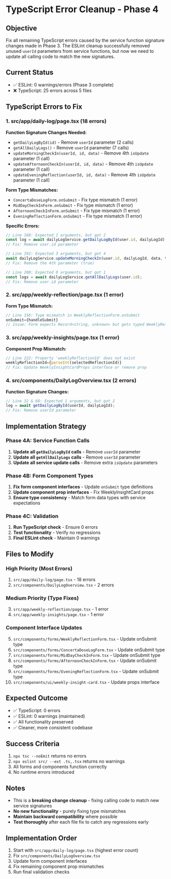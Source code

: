 # TypeScript Error Cleanup - Phase 4

## Objective
Fix all remaining TypeScript errors caused by the service function signature changes made in Phase 3. The ESLint cleanup successfully removed unused `userId` parameters from service functions, but now we need to update all calling code to match the new signatures.

## Current Status
- ✅ ESLint: 0 warnings/errors (Phase 3 complete)
- ❌ TypeScript: 25 errors across 5 files

## TypeScript Errors to Fix

### 1. **src/app/daily-log/page.tsx** (18 errors)

**Function Signature Changes Needed:**
- `getDailyLogById(id)` - Remove `userId` parameter (2 calls)
- `getAllDailyLogs()` - Remove `userId` parameter (7 calls)  
- `updateMorningCheckIn(userId, id, data)` - Remove 4th `isUpdate` parameter (1 call)
- `updateAfternoonCheckIn(userId, id, data)` - Remove 4th `isUpdate` parameter (1 call)
- `updateEveningReflection(userId, id, data)` - Remove 4th `isUpdate` parameter (1 call)

**Form Type Mismatches:**
- `ConcertaDoseLogForm.onSubmit` - Fix type mismatch (1 error)
- `MidDayCheckInForm.onSubmit` - Fix type mismatch (1 error)
- `AfternoonCheckInForm.onSubmit` - Fix type mismatch (1 error)
- `EveningReflectionForm.onSubmit` - Fix type mismatch (1 error)

**Specific Errors:**
```typescript
// Line 168: Expected 1 arguments, but got 2
const log = await dailyLogService.getDailyLogById(user.id, dailyLogId);
// Fix: Remove user.id parameter

// Line 192: Expected 3 arguments, but got 4  
await dailyLogService.updateMorningCheckIn(user.id, dailyLogId, data, true);
// Fix: Remove the 4th parameter (true)

// Line 200: Expected 0 arguments, but got 1
const logs = await dailyLogService.getAllDailyLogs(user.id);
// Fix: Remove user.id parameter
```

### 2. **src/app/weekly-reflection/page.tsx** (1 error)

**Form Type Mismatch:**
```typescript
// Line 156: Type mismatch in WeeklyReflectionForm.onSubmit
onSubmit={handleSubmit}
// Issue: Form expects Record<string, unknown> but gets typed WeeklyReflection data
```

### 3. **src/app/weekly-insights/page.tsx** (1 error)

**Component Prop Mismatch:**
```typescript
// Line 222: Property 'weeklyReflectionId' does not exist
weeklyReflectionId={parseInt(selectedReflectionId)}
// Fix: Update WeeklyInsightCardProps interface or remove prop
```

### 4. **src/components/DailyLogOverview.tsx** (2 errors)

**Function Signature Changes:**
```typescript
// Line 32 & 68: Expected 1 arguments, but got 2
log = await getDailyLogById(userId, dailyLogId);
// Fix: Remove userId parameter
```

## Implementation Strategy

### Phase 4A: Service Function Calls
1. **Update all `getDailyLogById` calls** - Remove `userId` parameter
2. **Update all `getAllDailyLogs` calls** - Remove `userId` parameter  
3. **Update all service update calls** - Remove extra `isUpdate` parameters

### Phase 4B: Form Component Types
1. **Fix form component interfaces** - Update `onSubmit` type definitions
2. **Update component prop interfaces** - Fix WeeklyInsightCard props
3. **Ensure type consistency** - Match form data types with service expectations

### Phase 4C: Validation
1. **Run TypeScript check** - Ensure 0 errors
2. **Test functionality** - Verify no regressions
3. **Final ESLint check** - Maintain 0 warnings

## Files to Modify

### High Priority (Most Errors)
1. `src/app/daily-log/page.tsx` - 18 errors
2. `src/components/DailyLogOverview.tsx` - 2 errors

### Medium Priority (Type Fixes)
3. `src/app/weekly-reflection/page.tsx` - 1 error
4. `src/app/weekly-insights/page.tsx` - 1 error

### Component Interface Updates
5. `src/components/forms/WeeklyReflectionForm.tsx` - Update onSubmit type
6. `src/components/forms/ConcertaDoseLogForm.tsx` - Update onSubmit type
7. `src/components/forms/MidDayCheckInForm.tsx` - Update onSubmit type
8. `src/components/forms/AfternoonCheckInForm.tsx` - Update onSubmit type
9. `src/components/forms/EveningReflectionForm.tsx` - Update onSubmit type
10. `src/components/ui/weekly-insight-card.tsx` - Update props interface

## Expected Outcome
- ✅ TypeScript: 0 errors
- ✅ ESLint: 0 warnings (maintained)
- ✅ All functionality preserved
- ✅ Cleaner, more consistent codebase

## Success Criteria
1. `npx tsc --noEmit` returns no errors
2. `npx eslint src/ --ext .ts,.tsx` returns no warnings
3. All forms and components function correctly
4. No runtime errors introduced

## Notes
- This is a **breaking change cleanup** - fixing calling code to match new service signatures
- **No new functionality** - purely fixing type mismatches
- **Maintain backward compatibility** where possible
- **Test thoroughly** after each file fix to catch any regressions early

## Implementation Order
1. Start with `src/app/daily-log/page.tsx` (highest error count)
2. Fix `src/components/DailyLogOverview.tsx` 
3. Update form component interfaces
4. Fix remaining component prop mismatches
5. Run final validation checks
